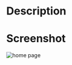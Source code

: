 # Description


# Screenshot
![home page](https://github.com/ankush-r/WorkIndia-Submission/assets/97425647/b4349f79-1cb6-438e-b740-3446169ae0ae)
